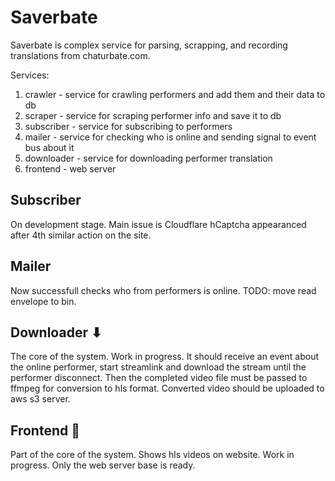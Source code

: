 # Saverbate

Saverbate is complex service for parsing, scrapping, and recording translations from chaturbate.com.

Services:

1) crawler - service for crawling performers and add them and their data to db
2) scraper - service for scraping performer info and save it to db
3) subscriber - service for subscribing to performers
4) mailer - service for checking who is online and sending signal to event bus about it
5) downloader - service for downloading performer translation
6) frontend - web server

## Subscriber

On development stage. Main issue is Cloudflare hCaptcha appearanced after 4th similar action on the site.

## Mailer

Now successfull checks who from performers is online. TODO: move read envelope to bin.

## Downloader ⬇

The core of the system. Work in progress.
It should receive an event about the online performer, start streamlink and download the stream until the performer disconnect.
Then the completed video file must be passed to ffmpeg for conversion to hls format.
Converted video should be uploaded to aws s3 server.

## Frontend 🐼

Part of the core of the system. Shows hls videos on website.
Work in progress. Only the web server base is ready.
